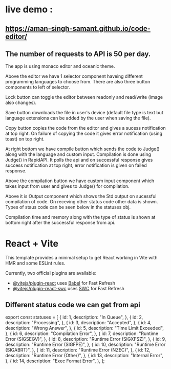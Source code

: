 # live demo :
## https://aman-singh-samant.github.io/code-editor/

## The number of requests to API is 50 per day.

The app is using monaco editor and oceanic theme.

Above the editor we have 1 selector component haveing different programming languages to choose from. There are also three 
button components to left of selector. 

Lock button can toggle the editor between readonly and read/write (image also changes).

Save button downloads the file in user's device (default file type is text but language extensions can be added by the user when saving the file). 

Copy button copies the code from the editor and gives a sucess notification at top right. On failure of copying the code it gives error notification (using toast) on top right.

At right bottom we have compile button which sends the code to Judge() along with the language and custom input.
Compilation is done using Judge() in RapidAPI. It polls the api and on successful response gives success notification at top right, error notification is given on failed response. 

Above the compilation button we have custom input component which takes input from user and gives to Judge() for compilation. 


Above it is Output component which shows the Std output on sucessful compilation of code. On receving other status code other data is shown. Types of staus code can be seen below in the statuses obj. 

Compilation time and memory along with the type of status is shown  at bottom right after the successful response from api.




# React + Vite

This template provides a minimal setup to get React working in Vite with HMR and some ESLint rules.

Currently, two official plugins are available:

- [@vitejs/plugin-react](https://github.com/vitejs/vite-plugin-react/blob/main/packages/plugin-react/README.md) uses [Babel](https://babeljs.io/) for Fast Refresh
- [@vitejs/plugin-react-swc](https://github.com/vitejs/vite-plugin-react-swc) uses [SWC](https://swc.rs/) for Fast Refresh

## Different status code we can get from api

export const statuses = [
  {
    id: 1,
    description: "In Queue",
  },
  {
    id: 2,
    description: "Processing",
  },
  {
    id: 3,
    description: "Accepted",
  },
  {
    id: 4,
    description: "Wrong Answer",
  },
  {
    id: 5,
    description: "Time Limit Exceeded",
  },
  {
    id: 6,
    description: "Compilation Error",
  },
  {
    id: 7,
    description: "Runtime Error (SIGSEGV)",
  },
  {
    id: 8,
    description: "Runtime Error (SIGXFSZ)",
  },
  {
    id: 9,
    description: "Runtime Error (SIGFPE)",
  },
  {
    id: 10,
    description: "Runtime Error (SIGABRT)",
  },
  {
    id: 11,
    description: "Runtime Error (NZEC)",
  },
  {
    id: 12,
    description: "Runtime Error (Other)",
  },
  {
    id: 13,
    description: "Internal Error",
  },
  {
    id: 14,
    description: "Exec Format Error",
  },
];
